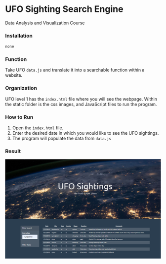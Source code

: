 # UFO Sighting Search Engine

Data Analysis and Visualization Course
### Installation

```bash
none
```

### Function
Take UFO ```data.js``` and translate it into a searchable function within a website. 

### Organization
UFO level 1 has the ```index.html``` file where you will see the webpage. Within the static folder is the css images, and JavaScript files to run the program. 

### How to Run
1. Open the ```index.html``` file. 
2. Enter the desired date in which you would like to see the UFO sightings. 
3. The program will populate the data from ```data.js``` 

### Result
![info](https://github.com/mitchklee35/14_javascript-challenge/blob/master/UFO-level-1/static/images/example.PNG)<br/>
